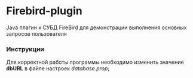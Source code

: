 # Firebird-plugin
Java плагин к СУБД FireBird для демонстрации выполнения основных запросов пользователя
### Инструкции ###
Для корректной работы программы необходимо изменить значение **dbURL** в файле настроек *database.prop*;
